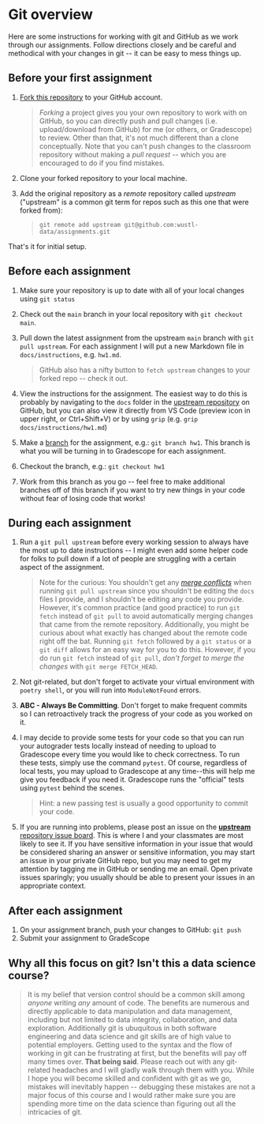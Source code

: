 # Git overview
Here are some instructions for working with git and GitHub as we work through our assignments.  Follow directions closely and be careful and methodical with your changes in git -- it can be easy to mess things up. 

## Before your first assignment

1. [Fork this repository](https://docs.github.com/en/get-started/quickstart/fork-a-repo) to your GitHub account.

    > _Forking_ a project gives you your own repository to work with on GitHub, so you can directly push and pull changes (i.e. upload/download from GitHub) for me (or others, or Gradescope) to review. Other than that, it's not much different than a clone conceptually. Note that you can't push changes to the classroom repository without making a _pull request_ -- which you are encouraged to do if you find mistakes.

2. Clone your forked repository to your local machine.

3. Add the original repository as a _remote_ repository called _upstream_ ("upstream" is a common git term for repos such as this one that were forked from):

    > `git remote add upstream git@github.com:wustl-data/assignments.git`

That's it for initial setup.

## Before each assignment

1. Make sure your repository is up to date with all of your local changes using `git status`

2. Check out the `main` branch in your local repository with `git checkout main`.

3. Pull down the latest assignment from the upstream `main` branch with `git pull upstream`. For each assignment I will put a new Markdown file in `docs/instructions`, e.g. `hw1.md`.
    > GitHub also has a nifty button to `fetch upstream` changes to your forked repo -- check it out.

4. View the instructions for the assignment. The easiest way to do this is probably by navigating to the `docs` folder in the [upstream repository](https://github.com/wustl-data/assignments) on GitHub, but you can also view it directly from VS Code (preview icon in upper right, or Ctrl+Shift+V) or by using `grip` (e.g. `grip docs/instructions/hw1.md`)

5. Make a [branch](https://www.atlassian.com/git/tutorials/using-branches) for the assignment, e.g.: `git branch hw1`. This branch is what you will be turning in to Gradescope for each assignment.

6. Checkout the branch, e.g.: `git checkout hw1`
    
6. Work from this branch as you go -- feel free to make additional branches off of this branch if you want to try new things in your code without fear of losing code that works!

## During each assignment

1. Run a `git pull upstream` before every working session to always have the most up to date instructions -- I might even add some helper code for folks to pull down if a lot of people are struggling with a certain aspect of the assignment.
    > Note for the curious: You shouldn't get any [_merge conflicts_](https://docs.microsoft.com/en-us/visualstudio/version-control/git-resolve-conflicts?view=vs-2022) when running `git pull upstream` since you shouldn't be editing the `docs` files I provide, and I shouldn't be editing any code you provide. However, it's common practice (and good practice) to run `git fetch` instead of `git pull` to avoid automatically merging changes that came from the remote repository. Additionally, you might be curious about what exactly has changed about the remote code right off the bat. Running `git fetch` followed by a `git status` or a `git diff` allows for an easy way for you to do this.  However, if you do run `git fetch` instead of `git pull`, _don't forget to merge the changes_ with `git merge FETCH_HEAD`.

2. Not git-related, but don't forget to activate your virtual environment with `poetry shell`, or you will run into `ModuleNotFound` errors.

3. **ABC - Always Be Committing**. Don't forget to make frequent commits so I can retroactively track the progress of your code as you worked on it.

3. I may decide to provide some tests for your code so that you can run your autograder tests locally instead of needing to upload to Gradescope every time you would like to check correctness. To run these tests, simply use the command `pytest`. Of course, regardless of local tests, you may upload to Gradescope at any time--this will help me give you feedback if you need it. Gradescope runs the "official" tests using `pytest` behind the scenes. 
    > Hint: a new passing test is usually a good opportunity to commit your code.

4. If you are running into problems, please post an issue on the [**upstream** repository issue board](https://github.com/wustl-data/assignments/issues). This is where I and your classmates are most likely to see it. If you have sensitive information in your issue that would be considered sharing an answer or sensitive information, you may start an issue in your private GitHub repo, but you may need to get my attention by tagging me in GitHub or sending me an email. Open private issues sparingly; you usually should be able to present your issues in an appropriate context.


## After each assignment
1. On your assignment branch, push your changes to GitHub: `git push`
2. Submit your assignment to GradeScope 


## Why all this focus on git? Isn't this a data science course?
> It is my belief that version control should be a common skill among _anyone_ writing _any_ amount of code. The benefits are numerous and directly applicable to data manipulation and data management, including but not limited to data integrity, collaboration, and data exploration. Additionally git is ubuquitous in both software engineering and data science and git skills are of high value to potential employers. Getting used to the syntax and the flow of working in git can be frustrating at first, but the benefits will pay off many times over. 
> **That being said**. Please reach out with any git-related headaches and I will gladly walk through them with you. While I hope you will become skilled and confident with git as we go, mistakes will inevitably happen -- debugging these mistakes are not a major focus of this course and I would rather make sure you are spending more time on the data science than figuring out all the intricacies of git.